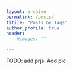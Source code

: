 ```yaml
---
layout: archive
permalink: /posts/
titile: "Posts by Tags"
author_profile: true
header:
    #images: ""

---
```


TODO: add prjs. Add pic